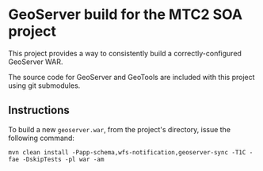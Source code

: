 # GeoServer build for the MTC2 SOA project

This project provides a way to consistently build a correctly-configured GeoServer WAR.

The source code for GeoServer and GeoTools are included with this project using git submodules.

## Instructions

To build a new `geoserver.war`, from the project's directory, issue the following command:

```Shell
mvn clean install -Papp-schema,wfs-notification,geoserver-sync -T1C -fae -DskipTests -pl war -am
```